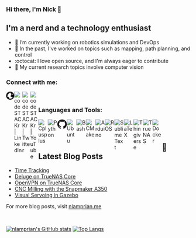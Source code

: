 ### Hi there, I'm Nick 👋

## I'm a nerd and a technology enthusiast

- :construction_worker: I’m currently working on robotics simulations and DevOps
- :notebook_with_decorative_cover: In the past, I've worked on topics such as mapping, path planning, and control
- :octocat: I love open source, and I'm always eager to contribute
- :seedling: My current research topics involve computer vision

### Connect with me:

[<img align="left" alt="codeSTACKr.com" width="22px" src="https://raw.githubusercontent.com/iconic/open-iconic/master/svg/globe.svg" />][website]
[<img align="left" alt="codeSTACKr | LinkedIn" width="22px" src="https://cdn.jsdelivr.net/npm/simple-icons@v5/icons/linkedin.svg" />][linkedin]
[<img align="left" alt="codeSTACKr | Twitter" width="22px" src="https://cdn.jsdelivr.net/npm/simple-icons@v5/icons/twitter.svg" />][twitter]
[<img align="left" alt="codeSTACKr | YouTube" width="22px" src="https://cdn.jsdelivr.net/npm/simple-icons@v5/icons/facebook.svg" />][facebook]

<br />

### Languages and Tools:

<img align="left" alt="Cplusplus" width="26px" src="https://cdn.jsdelivr.net/npm/simple-icons@5/icons/cplusplus.svg" />
<img align="left" alt="Python" width="26px" src="https://cdn.jsdelivr.net/npm/simple-icons@5/icons/python.svg" />
<img align="left" alt="GitHub" width="26px" src="https://raw.githubusercontent.com/github/explore/78df643247d429f6cc873026c0622819ad797942/topics/github/github.png" />
<img align="left" alt="Ubuntu" width="26px" src="https://cdn.jsdelivr.net/npm/simple-icons@5/icons/ubuntu.svg" />
<img align="left" alt="Bash" width="26px" src="https://cdn.jsdelivr.net/npm/simple-icons@5/icons/gnubash.svg" />
<img align="left" alt="CMake" width="26px" src="https://cdn.jsdelivr.net/npm/simple-icons@5/icons/cmake.svg" />
<img align="left" alt="Arduino" width="26px" src="https://cdn.jsdelivr.net/npm/simple-icons@5/icons/arduino.svg" />
<img align="left" alt="ROS" width="26px" src="https://cdn.jsdelivr.net/npm/simple-icons@5/icons/ros.svg" />
<img align="left" alt="SublimeText" width="26px" src="https://cdn.jsdelivr.net/npm/simple-icons@5/icons/sublimetext.svg" />
<img align="left" alt="LaTeX" width="26px" src="https://cdn.jsdelivr.net/npm/simple-icons@5/icons/latex.svg" />
<img align="left" alt="Thingiverse" width="26px" src="https://cdn.jsdelivr.net/npm/simple-icons@5/icons/thingiverse.svg" />
<img align="left" alt="TrueNAS" width="26px" src="https://cdn.jsdelivr.net/npm/simple-icons@5/icons/truenas.svg" />
<img align="left" alt="Docker" width="26px" src="https://cdn.jsdelivr.net/npm/simple-icons@5/icons/docker.svg" />

<br />
<br />

## :book: Latest Blog Posts
<!-- BLOG-POST-LIST:START -->
- [Time Tracking](https://nlamprian.me/blog/software/network/2024/11/17/time-tracking/)
- [Deluge on TrueNAS Core](https://nlamprian.me/blog/software/network/2022/01/15/deluge-on-truenas-core/)
- [OpenVPN on TrueNAS Core](https://nlamprian.me/blog/software/network/2022/01/10/openvpn-on-truenas-core/)
- [CNC Milling with the Snapmaker A350](https://nlamprian.me/blog/hardware/cnc/2021/02/27/cnc-milling-with-the-snapmaker-a350/)
- [Visual Servoing in Gazebo](https://nlamprian.me/blog/software/ros/2020/01/27/visual-servoing-in-gazebo/)
<!-- BLOG-POST-LIST:END -->

For more blog posts, visit [nlamprian.me](https://nlamprian.me)

<br />

[![nlamprian's GitHub stats](https://github-readme-stats.vercel.app/api?username=nlamprian&count_private=true&show_icons=true)](https://github.com/anuraghazra/github-readme-stats)
[![Top Langs](https://github-readme-stats.vercel.app/api/top-langs/?username=nlamprian&layout=compact)](https://github.com/anuraghazra/github-readme-stats)



[website]: https://nlamprian.me
[linkedin]: https://www.linkedin.com/in/nlamprian
[twitter]: https://twitter.com/nlamprian
[facebook]: https://www.facebook.com/nick.lamprianidis
